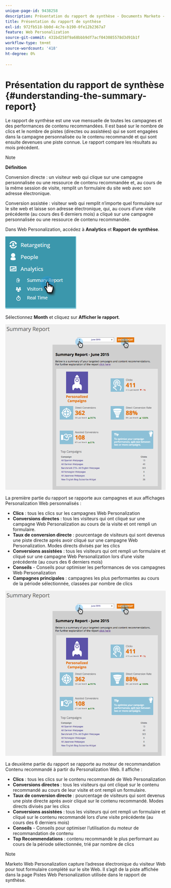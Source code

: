 ```yaml
---
unique-page-id: 9438258
description: Présentation du rapport de synthèse - Documents Marketo - Documentation du produit
title: Présentation du rapport de synthèse
exl-id: 972fb518-bb0d-4c7e-b190-0fe12b2367a7
feature: Web Personalization
source-git-commit: 431bd258f9a68bbb9df7acf043085578d3d91b1f
workflow-type: tm+mt
source-wordcount: '418'
ht-degree: 0%

---
```


# Présentation du rapport de synthèse {#understanding-the-summary-report}

Le rapport de synthèse est une vue mensuelle de toutes les campagnes et des performances de contenu recommandées. Il est basé sur le nombre de clics et le nombre de pistes (directes ou assistées) qui se sont engagées dans la campagne personnalisée ou le contenu recommandé et qui sont ensuite devenues une piste connue. Le rapport compare les résultats au mois précédent.

>[!NOTE]
>
>**Définition**
>
>Conversion directe : un visiteur web qui clique sur une campagne personnalisée ou une ressource de contenu recommandée et, au cours de la même session de visite, remplit un formulaire du site web avec son adresse électronique.
>
>Conversion assistée : visiteur web qui remplit n’importe quel formulaire sur le site web et laisse son adresse électronique, qui, au cours d’une visite précédente (au cours des 6 derniers mois) a cliqué sur une campagne personnalisée ou une ressource de contenu recommandée.

Dans Web Personalization, accédez à **Analytics** et **Rapport de synthèse**.

![](assets/image2016-4-6-10-3a15-3a58.png)

Sélectionnez **Month** et cliquez sur **Afficher le rapport**.

![](assets/2.png)

La première partie du rapport se rapporte aux campagnes et aux affichages Personalization Web personnalisés :

* **Clics** : tous les clics sur les campagnes Web Personalization
* **Conversions directes** : tous les visiteurs qui ont cliqué sur une campagne Web Personalization au cours de la visite et ont rempli un formulaire.
* **Taux de conversion directe** : pourcentage de visiteurs qui sont devenus une piste directe après avoir cliqué sur une campagne Web Personalization. Modes directs divisés par les clics
* **Conversions assistées** : tous les visiteurs qui ont rempli un formulaire et cliqué sur une campagne Web Personalization lors d’une visite précédente (au cours des 6 derniers mois)
* **Conseils** - Conseils pour optimiser les performances de vos campagnes Web Personalization
* **Campagnes principales** : campagnes les plus performantes au cours de la période sélectionnée, classées par nombre de clics

![](assets/3.png)

La deuxième partie du rapport se rapporte au moteur de recommandation Contenu recommandé à partir du Personalization Web. Il affiche :

* **Clics** : tous les clics sur le contenu recommandé de Web Personalization
* **Conversions directes** : tous les visiteurs qui ont cliqué sur le contenu recommandé au cours de leur visite et ont rempli un formulaire.
* **Taux de conversion directe** : pourcentage de visiteurs qui sont devenus une piste directe après avoir cliqué sur le contenu recommandé. Modes directs divisés par les clics
* **Conversions assistées** : tous les visiteurs qui ont rempli un formulaire et cliqué sur le contenu recommandé lors d’une visite précédente (au cours des 6 derniers mois)
* **Conseils** - Conseils pour optimiser l’utilisation du moteur de recommandation de contenu
* **Top Recommendations** : contenu recommandé le plus performant au cours de la période sélectionnée, trié par nombre de clics

>[!NOTE]
>
>Marketo Web Personalization capture l’adresse électronique du visiteur Web pour tout formulaire complété sur le site Web. Il s’agit de la piste affichée dans la page Pistes Web Personalization utilisée dans le rapport de synthèse.

